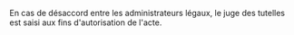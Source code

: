 En cas de désaccord entre les administrateurs légaux, le juge des tutelles est saisi aux fins d'autorisation de l'acte.